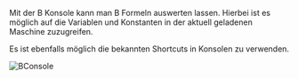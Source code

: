 Mit der B Konsole kann man B Formeln auswerten lassen. 
Hierbei ist es möglich auf die Variablen und Konstanten in der aktuell geladenen Maschine zuzugreifen.

Es ist ebenfalls möglich die bekannten Shortcuts in Konsolen zu verwenden.

![BConsole](../../screenshots/Main%20View/BConsole.png)
